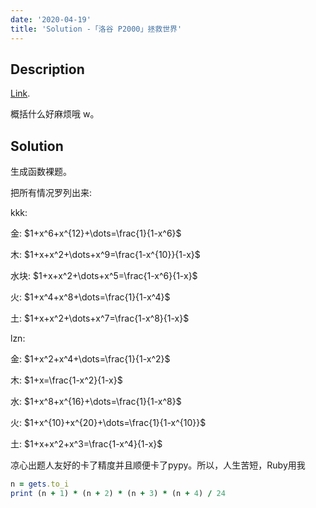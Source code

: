 ```yaml
---
date: '2020-04-19'
title: 'Solution -「洛谷 P2000」拯救世界'
---
```


## Description

[Link](https://www.luogu.com.cn/problem/P2000).

概括什么好麻烦哦 w。

## Solution

生成函数裸题。

把所有情况罗列出来: 

kkk:

金: $1+x^6+x^{12}+\dots=\frac{1}{1-x^6}$

木: $1+x+x^2+\dots+x^9=\frac{1-x^{10}}{1-x}$

水块: $1+x+x^2+\dots+x^5=\frac{1-x^6}{1-x}$

火: $1+x^4+x^8+\dots=\frac{1}{1-x^4}$

土: $1+x+x^2+\dots+x^7=\frac{1-x^8}{1-x}$

lzn:

金: $1+x^2+x^4+\dots=\frac{1}{1-x^2}$

木: $1+x=\frac{1-x^2}{1-x}$

水: $1+x^8+x^{16}+\dots=\frac{1}{1-x^8}$

火: $1+x^{10}+x^{20}+\dots=\frac{1}{1-x^{10}}$

土: $1+x+x^2+x^3=\frac{1-x^4}{1-x}$

凉心出题人友好的卡了精度并且顺便卡了pypy。所以，人生苦短，Ruby用我

```ruby
n = gets.to_i
print (n + 1) * (n + 2) * (n + 3) * (n + 4) / 24
```